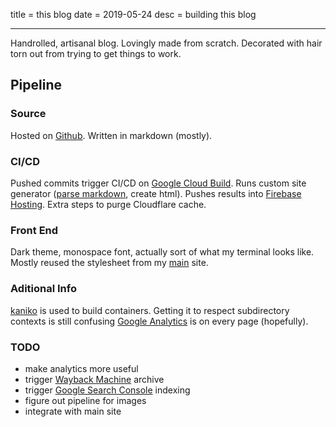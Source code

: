 title = this blog
date = 2019-05-24
desc = building this blog

---

Handrolled, artisanal blog.
Lovingly made from scratch.
Decorated with hair torn out from trying to get things to work.

## Pipeline

### Source

Hosted on [Github](https://github.com/seankhliao/com-seankhliao-blog).
Written in markdown (mostly).

### CI/CD

Pushed commits trigger CI/CD on [Google Cloud Build](https://cloud.google.com/cloud-build/).
Runs custom site generator ([parse markdown](https://github.com/russross/blackfriday), create html).
Pushes results into [Firebase Hosting](https://firebase.google.com/products/hosting/).
Extra steps to purge Cloudflare cache.

### Front End

Dark theme, monospace font, actually sort of what my terminal looks like.
Mostly reused the stylesheet from my [main](https://seankhliao.com) site.

### Aditional Info

[kaniko](https://github.com/GoogleContainerTools/kaniko) is used to build containers.
Getting it to respect subdirectory contexts is still confusing
[Google Analytics](https://analytics.google.com/analytics/web/) is on every page (hopefully).

### TODO

- make analytics more useful
- trigger [Wayback Machine](web.archive.org) archive
- trigger [Google Search Console](https://search.google.com/search-console/about) indexing
- figure out pipeline for images
- integrate with main site
